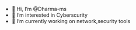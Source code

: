 - 👋 Hi, I’m @Dharma-ms
- 👀 I’m interested in Cyberscurity
- 🌱 I’m currently working on network,security tools

<!---
Dharma-ms/Dharma-ms is a ✨ special ✨ repository because its `README.md` (this file) appears on your GitHub profile.
You can click the Preview link to take a look at your changes.
--->

